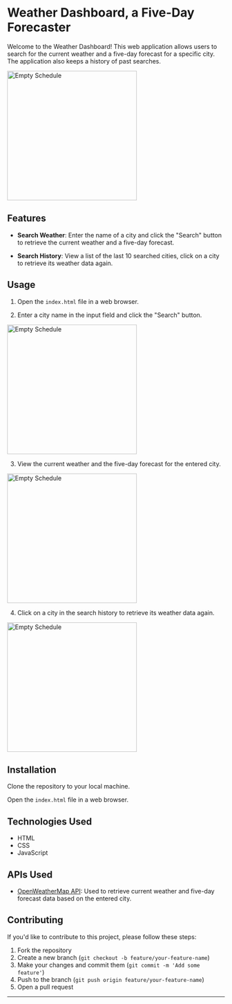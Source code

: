 # Weather Dashboard, a Five-Day Forecaster

Welcome to the Weather Dashboard! This web application allows users to search for the current weather and a five-day forecast for a specific city. The application also keeps a history of past searches.

<img src="./Assets/Screenshot 2024-02-04 at 5.17.35 PM.png" alt="Empty Schedule" width="300" />

## Features

- **Search Weather**: Enter the name of a city and click the "Search" button to retrieve the current weather and a five-day forecast.

- **Search History**: View a list of the last 10 searched cities, click on a city to retrieve its weather data again.

## Usage

1. Open the `index.html` file in a web browser.

2. Enter a city name in the input field and click the "Search" button.

<img src="./Assets/Screenshot 2024-02-04 at 5.17.23 PM.png" alt="Empty Schedule" width="300" />

3. View the current weather and the five-day forecast for the entered city.

<img src="./Assets/Screenshot 2024-02-04.2 at 5.17.35 PM.png" alt="Empty Schedule" width="300" />

4. Click on a city in the search history to retrieve its weather data again.

<img src="./Assets/Screenshot 2024-02-04 at 5.17.50 PM.png" alt="Empty Schedule" width="300" />

## Installation

Clone the repository to your local machine.

Open the `index.html` file in a web browser.

## Technologies Used

- HTML
- CSS
- JavaScript

## APIs Used

- [OpenWeatherMap API](https://openweathermap.org/api): Used to retrieve current weather and five-day forecast data based on the entered city.

## Contributing

If you'd like to contribute to this project, please follow these steps:

1. Fork the repository
2. Create a new branch (`git checkout -b feature/your-feature-name`)
3. Make your changes and commit them (`git commit -m 'Add some feature'`)
4. Push to the branch (`git push origin feature/your-feature-name`)
5. Open a pull request

---
